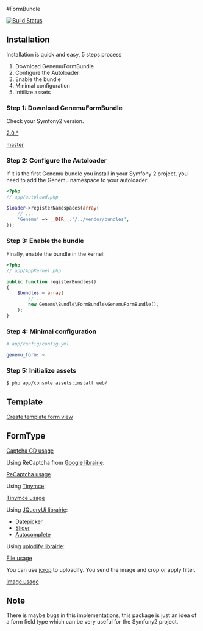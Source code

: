 #FormBundle

[![Build Status](https://secure.travis-ci.org/genemu/GenemuFormBundle.png)](https://secure.travis-ci.org/genemu/GenemuFormBundle)

## Installation

Installation is quick and easy, 5 steps process

1. Download GenemuFormBundle
2. Configure the Autoloader
3. Enable the bundle
4. Minimal configuration
5. Initilize assets

### Step 1: Download GenemuFormBundle

Check your Symfony2 version.

[2.0.*](https://github.com/genemu/GenemuFormBundle/blob/2.0/Resources/doc/instalation/2.0.md)

[master](https://github.com/genemu/GenemuFormBundle/blob/2.0/Resources/doc/instalation/master.md)

### Step 2: Configure the Autoloader

If it is the first Genemu bundle you install in your Symfony 2 project,
you need to add the Genemu namespace to your autoloader:

``` php
<?php
// app/autoload.php

$loader->registerNamespaces(array(
    // ...
    'Genemu' => __DIR__.'/../vendor/bundles',
));
```

### Step 3: Enable the bundle

Finally, enable the bundle in the kernel:

``` php
<?php
// app/AppKernel.php

public function registerBundles()
{
    $bundles = array(
        // ...
        new Genemu\Bundle\FormBundle\GenemuFormBundle(),
    );
}
```

### Step 4: Minimal configuration

``` yaml
# app/config/config.yml

genemu_form: ~
```

### Step 5: Initialize assets

``` bash
$ php app/console assets:install web/
```

## Template

[Create template form view](https://github.com/genemu/GenemuFormBundle/blob/2.0/Resources/doc/template.md)

## FormType

[Captcha GD usage](https://github.com/genemu/GenemuFormBundle/blob/2.0/Resources/doc/captcha_gd/index.md)

Using ReCaptcha from [Google librairie](http://www.google.com/recaptcha):

[ReCaptcha usage](https://github.com/genemu/GenemuFormBundle/blob/2.0/Resources/doc/recaptcha/index.md)

Using [Tinymce](http://www.tinymce.com/):

[Tinymce usage](https://github.com/genemu/GenemuFormBundle/blob/2.0/Resources/doc/jquery/tinymce/index.md)

Using [JQueryUi librairie](http://jqueryui.com/):

- [Datepicker](https://github.com/genemu/GenemuFormBundle/blob/2.0/Resources/doc/jquery/datepicker/index.md)
- [Slider](https://github.com/genemu/GenemuFormBundle/blob/2.0/Resources/doc/jquery/slider/index.md)
- [Autocomplete](https://github.com/genemu/GenemuFormBundle/blob/2.0/Resources/doc/jquery/autocomplete/index.md)

Using [uplodify librairie](http://www.uploadify.com):

[File usage](https://github.com/genemu/GenemuFormBundle/blob/2.0/Resources/doc/jquery/file/index.md)

You can use [jcrop](http://deepliquid.com/content/Jcrop.html) to uploadify.
You send the image and crop or apply filter.

[Image usage](https://github.com/genemu/GenemuFormBundle/blob/2.0/Resources/doc/jquery/image/index.md)

## Note

There is maybe bugs in this implementations, this package is just an idea of a form
field type which can be very useful for the Symfony2 project.
